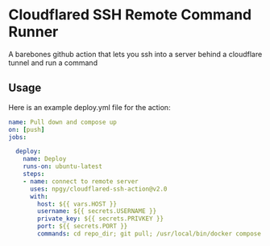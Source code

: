 # Cloudflared SSH Remote Command Runner
A barebones github action that lets you ssh into a server behind a cloudflare tunnel and run a command

## Usage

Here is an example deploy.yml file for the action:  
```yaml
name: Pull down and compose up
on: [push]
jobs:

  deploy:
    name: Deploy
    runs-on: ubuntu-latest
    steps:
    - name: connect to remote server
      uses: npgy/cloudflared-ssh-action@v2.0
      with:
        host: ${{ vars.HOST }}
        username: ${{ secrets.USERNAME }}
        private_key: ${{ secrets.PRIVKEY }}
        port: ${{ secrets.PORT }}
        commands: cd repo_dir; git pull; /usr/local/bin/docker compose up --build -d
```
